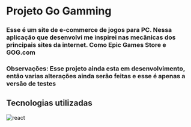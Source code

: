 
<h1>Projeto Go Gamming</h1>

<h3>Esse é um site de e-commerce de jogos para
PC. Nessa aplicação que desenvolvi me inspirei
nas mecânicas dos principais sites da internet. Como 
Epic Games Store e GOG.com</h3>

<h3>Observações: Esse projeto ainda esta em desenvolvimento, então varias 
alterações ainda serão feitas e esse é apenas a versão de testes</h3>


<h2>Tecnologias utilizadas</h2>

![react](https://user-images.githubusercontent.com/88919003/206603200-9421fa29-4e9c-44b9-a6b7-2a8b5b19b4a1.svgw=20%)

